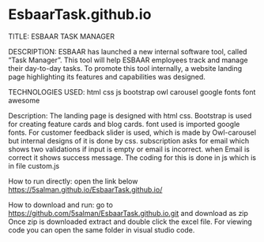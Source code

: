 # EsbaarTask.github.io
TITLE:
ESBAAR TASK MANAGER

DESCRIPTION:
ESBAAR has launched a new internal software tool, called “Task Manager”. This tool will help ESBAAR
employees track and manage their day-to-day tasks. To promote this tool internally, a website landing
page highlighting its features and capabilities was designed.

TECHNOLOGIES USED:
html 
css 
js 
bootstrap
owl carousel
google fonts
font awesome

Description:
The landing page is designed with html css. Bootstrap is used for creating feature cards and blog cards.
font used is imported google fonts.
For customer feedback slider is used, which is made by Owl-carousel but internal designs of it is done by css.
subscription asks for email which shows two validations if input is empty or email is incorrect.
when Email is correct it shows success message. The coding for this is done in js which is in file custom.js 

How to run directly:
open the link below
https://5salman.github.io/EsbaarTask.github.io/ 

How to download and run:
go to https://github.com/5salman/EsbaarTask.github.io.git and download as zip
Once zip is downloaded extract and double click the excel file.
For viewing code you can open the same folder in visual studio code.
